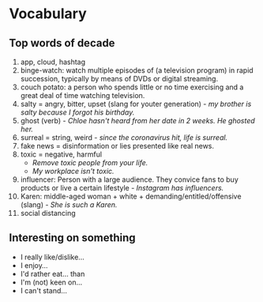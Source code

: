 Vocabulary
====

## Top words of decade

1. app, cloud, hashtag
2. binge-watch: watch multiple episodes of (a television program) in rapid succession, typically by means of DVDs or digital streaming.
3. couch potato: a person who spends little or no time exercising and a great deal of time watching television.
4. salty = angry, bitter, upset (slang for youter generation) - *my brother is salty because I forgot his birthday.*
5. ghost (verb) - *Chloe hasn't heard from her date in 2 weeks. He ghosted her.*
6. surreal = string, weird - *since the coronavirus hit, life is surreal.*
7. fake news = disinformation or lies presented like real news.
8. toxic = negative, harmful 
    - *Remove toxic people from your life.*
    - *My workplace isn't toxic.*
9. influencer: Person with a large audience. They convice fans to buy products or live a certain lifestyle - *Instagram has influencers.*
10. Karen: middle-aged woman + white + demanding/entitled/offensive (slang) - *She is such a Karen.*
11. social distancing

## Interesting on something

- I really like/dislike…
- I enjoy…
- I'd rather eat… than
- I'm (not) keen on…
- I can't stand…
